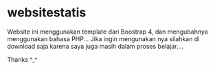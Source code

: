 # websitestatis

Website ini menggunakan template dari Boostrap 4, dan mengubahnya menggunakan bahasa PHP...
Jika ingin mengunakan nya silahkan di download saja karena saya juga masih dalam proses belajar....

Thanks ^_^
